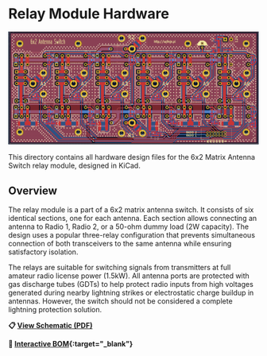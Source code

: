 # Relay Module Hardware

![Relay Module PCB Layout](images/relay_module_kicad.png)

This directory contains all hardware design files for the 6x2 Matrix Antenna Switch relay module, designed in KiCad.

## Overview

The relay module is a part of a 6x2 matrix antenna switch. It consists of six identical sections, one for each antenna. Each section allows connecting an antenna to Radio 1, Radio 2, or a 50-ohm dummy load (2W capacity). The design uses a popular three-relay configuration that prevents simultaneous connection of both transceivers to the same antenna while ensuring satisfactory isolation.

The relays are suitable for switching signals from transmitters at full amateur radio license power (1.5kW). All antenna ports are protected with gas discharge tubes (GDTs) to help protect radio inputs from high voltages generated during nearby lightning strikes or electrostatic charge buildup in antennas. However, the switch should not be considered a complete lightning protection solution.

**📋 [View Schematic (PDF)](images/relay_module.pdf)**

**🔧 [Interactive BOM](https://htmlpreview.github.io/?https://github.com/sq9nje/matrix_antenna_switch/blob/master/relay_module/hardware/bom/ibom.html){:target="_blank"}**
